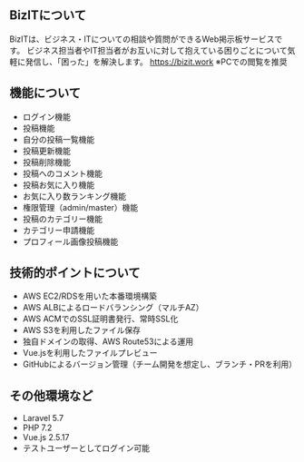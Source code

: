## BizITについて

BizITは、ビジネス・ITについての相談や質問ができるWeb掲示板サービスです。 
ビジネス担当者やIT担当者がお互いに対して抱えている困りごとについて気軽に発信し、「困った」を解決します。
https://bizit.work
※PCでの閲覧を推奨

## 機能について
- ログイン機能
- 投稿機能
- 自分の投稿一覧機能
- 投稿更新機能
- 投稿削除機能
- 投稿へのコメント機能
- 投稿お気に入り機能
- お気に入り数ランキング機能
- 権限管理（admin/master）機能
- 投稿のカテゴリー機能
- カテゴリー申請機能
- プロフィール画像投稿機能

## 技術的ポイントについて
- AWS EC2/RDSを用いた本番環境構築
- AWS ALBによるロードバランシング（マルチAZ）
- AWS ACMでのSSL証明書発行、常時SSL化
- AWS S3を利用したファイル保存
- 独自ドメインの取得、AWS Route53による運用
- Vue.jsを利用したファイルプレビュー
- GitHubによるバージョン管理（チーム開発を想定し、ブランチ・PRを利用）

## その他環境など
- Laravel 5.7
- PHP 7.2
- Vue.js 2.5.17
- テストユーザーとしてログイン可能